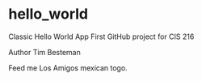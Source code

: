 # hello_world
Classic Hello World App
First GitHub project for CIS 216

Author Tim Besteman

Feed me Los Amigos mexican togo.
